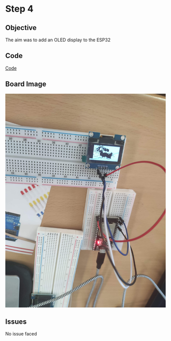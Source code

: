 # Step 4

## Objective

The aim was to add an OLED display to the ESP32

## Code

[Code](https://github.com/SlyAdrian/IoT-Efrei-2020-labs/blob/main/lab4/steps/step4/step4.ino)

## Board Image

![Image of the breadboard schema1](https://github.com/SlyAdrian/IoT-Efrei-2020-labs/blob/main/lab4/report/step4/received_187833436350017.jpeg)


## Issues 

No issue faced
